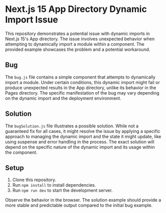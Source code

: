 # Next.js 15 App Directory Dynamic Import Issue

This repository demonstrates a potential issue with dynamic imports in Next.js 15's App directory.  The issue involves unexpected behavior when attempting to dynamically import a module within a component.  The provided example showcases the problem and a potential workaround.

## Bug

The `bug.js` file contains a simple component that attempts to dynamically import a module.  Under certain conditions, this dynamic import might fail or produce unexpected results in the App directory, unlike its behavior in the Pages directory.  The specific manifestation of the bug may vary depending on the dynamic import and the deployment environment.

## Solution

The `bugSolution.js` file illustrates a possible solution.  While not a guaranteed fix for all cases, it might resolve the issue by applying a specific approach to managing the dynamic import and the state it might update, like using suspense and error handling in the process. The exact solution will depend on the specific nature of the dynamic import and its usage within the component.

## Setup

1. Clone this repository.
2. Run `npm install` to install dependencies.
3. Run `npm run dev` to start the development server.

Observe the behavior in the browser.  The solution example should provide a more stable and predictable output compared to the initial bug example.